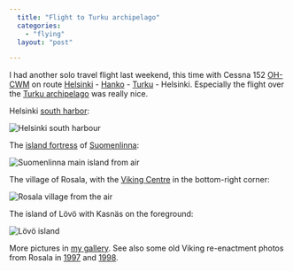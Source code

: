```yaml
---
  title: "Flight to Turku archipelago"
  categories: 
    - "flying"
  layout: "post"

---
```

I had another solo travel flight last weekend, this time with Cessna 152 [OH-CWM][5] on route [Helsinki][8] - [Hanko][9] - [Turku][10] - Helsinki. Especially the flight over the [Turku archipelago][1] was really nice.

Helsinki [south harbor][4]:

![Helsinki south harbour](http://bergie.iki.fi/midcom-serveattachmentguid-b8c2ae31df4062e024230be0787fbec3/Helsinki_south_harbor.jpg)

The [island fortress][6] of [Suomenlinna][7]:

![Suomenlinna main island from air](http://bergie.iki.fi/midcom-serveattachmentguid-64d330933f7a0702ba7da83a601b9b27/Suomenlinna_from_air.jpg)

The village of Rosala, with the [Viking Centre][3] in the bottom-right corner:

![Rosala village from the air](http://bergie.iki.fi/midcom-serveattachmentguid-2a6c4afb428852c378ae19c893daac32/Rosala.jpg)

The island of L&ouml;v&ouml; with Kasn&auml;s on the foreground:

![L&ouml;v&ouml; island](http://bergie.iki.fi/midcom-serveattachmentguid-9d5f859a060c044032415534beb73e9e/Lovo_Kasnas.jpg)

More pictures in [my gallery][2]. See also some old Viking re-enactment photos from Rosala in [1997][11] and [1998][12].

[1]: http://www.saaristo.org/eng/
[2]: http://bergie.iki.fi/gallery/2005/oh-cwm-to-hanko-and-turku/
[3]: http://www.rosala-viking-centre.com/english.htm
[4]: http://virtual.finland.fi/netcomm/news/showarticle.asp?intNWSAID=27690
[5]: http://gallery.aerodome.net/album26/OHCWM
[6]: http://en.wikipedia.org/wiki/Sveaborg
[7]: http://www.suomenlinna.fi/index.php?menuid=3&lang=eng
[8]: http://www.fallingrain.com/icao/EFHF.html
[9]: http://www.fallingrain.com/icao/EFHN.html
[10]: http://www.fallingrain.com/icao/EFTU.html
[11]: http://www.greywolves.org/kuvat/Sommareventyr-97.html
[12]: http://www.greywolves.org/kuvat/Sommarblot-98.html